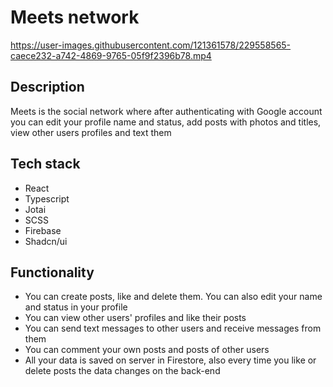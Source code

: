 # Meets network

https://user-images.githubusercontent.com/121361578/229558565-caece232-a742-4869-9765-05f9f2396b78.mp4

## Description

Meets is the social network where after authenticating with Google account you can edit your profile name and status, add posts with photos and titles, view other users profiles and text them

## Tech stack

-   React
-   Typescript
-   Jotai
-   SCSS
-   Firebase
-   Shadcn/ui

## Functionality

-   You can create posts, like and delete them. You can also edit your name and status in your profile
-   You can view other users' profiles and like their posts
-   You can send text messages to other users and receive messages from them
-   You can comment your own posts and posts of other users
-   All your data is saved on server in Firestore, also every time you like or delete posts the data changes on the back-end
